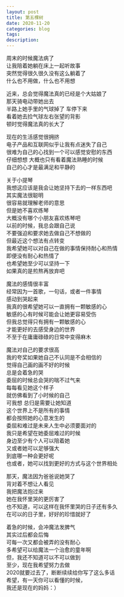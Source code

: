 ```yaml
---
layout: post
title: 第五棵树
date: 2020-11-20
categories: blog
tags: 
description: 
---
```


周末的时候魔法病了  
让我陪着她躺在床上一起听故事  
突然觉得很久很久没有这么躺着了  
什么也不用做，什么也不用想  

近来，总会觉得魔法真的已经是个大姑娘了  
那天骑电动带她出去  
半路上她手里的气球掉了 车停下来   
看着她去捡气球左右张望的背影  
顿时觉得魔法真的长大了  

现在的生活感觉很拥挤   
电子产品和互联网似乎让我有点迷失了自己  
很难为自己的心找到一个可以感觉安慰的东西  
仔细想想 大概也只有看着魔法熟睡的时候  
自己的心才是最满足和平静的  

关于小提琴  
我想这应该是我会让她坚持下去的一样东西吧  
其实魔法很聪明  
很容易就理解老师的意思  
但是她不喜欢练琴  
大概没有哪个小朋友喜欢练琴吧  
以前的时候，我总会跟自己说  
不要强迫和要求她去做自己不想做的  
但最近这个想法有点转变  
我希望她可以对自己在做的事情保持耐心和热情  
即便没有耐心和热情了  
也希望她至少可以坚持一下  
如果真的是煎熬再放弃吧  

魔法的感情很丰富  
经常因为一首歌，一句话，或者一件事情  
感动到哭起来  
我真的很希望她可以一直拥有一颗敏感的心  
敏感的心有时候可能会让她更容易受伤  
但我总觉得只有拥有一颗敏感的心  
才能更好的去感受身边的世界  
不至于在庸庸碌碌的日常中变得麻木  

魔法对自己的要求很高  
我的夸奖如果她自己不认同是不会相信的  
觉得自己画的画不好的时候  
总是会着急的哭  
委屈的时候总会哭的喘不过气来   
每每看见她这个样子  
就仿佛看到了小时候的自己  
可我想 总归是需要让她知道  
这个世界上不是所有的事情  
都会按照她的心意发生的  
委屈和难过是未来人生中必须要面对的  
我只是希望在她委屈难过的时候  
身边至少有个人可以陪着她  
又或者她可以足够强大  
到底哪一种会更好呢  
也或者，她可以找到更好的方式与这个世界相处  

那天，魔法因为爸爸说她哭了  
背对着不想让人看见  
我把魔法抱过来  
她在我怀里哭的更厉害了  
也不知道，可以这样在我怀里哭的日子还有多久  
在可以的日子里，好好的珍惜就好了  

着急的时候，会冲魔法发脾气  
其实过后都会后悔  
可每一次又都会被弄的没有耐心  
多希望可以给魔法一个治愈的童年啊  
但，我还不知道可以不可以做到  
至少，现在我希望努力去做  
2020就要过去了，断断续续给你写了这么多话  
希望，有一天你可以看懂的时候，  
我还是现在的妈妈：） 








    

 

